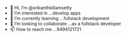 - 👋 Hi, I’m @srikanthkillamsetty
- 👀 I’m interested in ...develop apps
- 🌱 I’m currently learning ...fullstack development
- 💞️ I’m looking to collaborate ...as a fullstack developer
- 📫 How to reach me ...9494121721

<!---
srikanthkillamsetty96/srikanthkillamsetty96 is a ✨ special ✨ repository because its `README.md` (this file) appears on your GitHub profile.
You can click the Preview link to take a look at your changes.
--->
